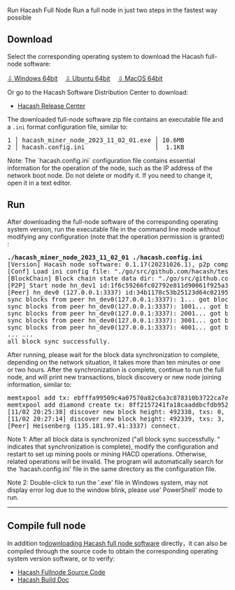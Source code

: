Run Hacash Full Node
Run a full node in just two steps in the fastest way possible




## Download

Select the corresponding operating system to download the Hacash full-node software:

<a class="btn" href="https://download.hacash.org/miner_node_hacash_windows64.zip" target="_blank">⇩ Windows 64bit</a>　
<a class="btn orange" href="https://download.hacash.org/miner_node_hacash_ubuntu64.zip" target="_blank">⇩ Ubuntu 64bit</a>　
<a class="btn gray" href="https://download.hacash.org/miner_node_hacash_macos64.zip" target="_blank">⇩ MacOS 64bit</a>

Or go to the Hacash Software Distribution Center to download:

- [Hacash Release Center](https://github.com/hacash/paper/blob/master/build/software_release_log.md)

The downloaded full-node software zip file contains an executable file and a `.ini` format configuration file, similar to:

<pre class="log">
1 │ hacash_miner_node_2023_11_02_01.exe │ 10.6MB
2 │ hacash.config.ini                   │  1.1KB
</pre>

<p class="note">Note: The `hacash.config.ini` configuration file contains essential information for the operation of the node, such as the IP address of the network boot node. Do not delete or modify it. If you need to change it, open it in a text editor.</p>

## Run

After downloading the full-node software of the corresponding operating system version, run the executable file in the command line mode without modifying any configuration (note that the operation permission is granted) :

<pre class="cmd">
<b>./hacash_miner_node_2023_11_02_01 ./hacash.config.ini</b>
[Version] Hacash node software: 0.1.17(20231026.1), p2p compatible: block version[1], transaction type [2], action kind [12], repair num [1]
[Conf] Load ini config file: "./go/src/github.com/hacash/test/test2.ini" at time:11/02 16:42:36
[BlockChain] Block chain state data dir: "./go/src/github.com/hacash/test/test_data_3/v12"
[P2P] Start node hn_dev1 id:1f6c59266fc02792e811d90061f925a3 listen port 33371.
[Peer] hn_dev0 (127.0.0.1:3337) id:34b1178c53b25123d64c021957bb74e3 connect.
sync blocks from peer hn_dev0(127.0.0.1:3337): 1... got blocks(0.20%): 1 ~ 1000, inserting... OK
sync blocks from peer hn_dev0(127.0.0.1:3337): 1001... got blocks(0.41%): 1001 ~ 2000, inserting... OK
sync blocks from peer hn_dev0(127.0.0.1:3337): 2001... got blocks(0.61%): 2001 ~ 3000, inserting... OK
sync blocks from peer hn_dev0(127.0.0.1:3337): 3001... got blocks(0.81%): 3001 ~ 4000, inserting... OK
sync blocks from peer hn_dev0(127.0.0.1:3337): 4001... got blocks(1.02%): 4001 ~ 5000, inserting... OK
... ...
all block sync successfully.
</pre>

After running, please wait for the block data synchronization to complete, depending on the network situation, it takes more than ten minutes or one or two hours. After the synchronization is complete, continue to run the full node, and will print new transactions, block discovery or new node joining information, similar to:

<pre class="print">memtxpool add tx: ebfffa99509c4a07570a82c6a3c878310b3722ca7efa1dea9d739d1e864955be
memtxpool add diamond create tx: 8ff2157241fa18caaddbcfdb952246d479a309b801e7b6dc457ff9c82caad804 , diamond: 80027 HSBBZY
[11/02 20:25:38] discover new block height: 492338, txs: 0, hash: 0000000008c9d6625299ebb0e853b523e845ee4e12f3d542c2a5e8ac92bae588, time: 20:17:44, try to inserting ... ok.
[11/02 20:27:14] discover new block height: 492339, txs: 3, hash: 000000000226ebf2edc82a9d7537c4ddc759601e7317492283fd01fbe5426af5, time: 20:25:38, try to inserting ... ok.
[Peer] Heisenberg (135.181.97.41:3337) connect.
</pre>

<p class="note">Note 1: After all block data is synchronized ("all block sync successfully.  " indicates that synchronization is complete), modify the configuration and restart to set up mining pools or mining HACD operations.  Otherwise, related operations will be invalid.  The program will automatically search for the 'hacash.config.ini' file in the same directory as the configuration file.</p>

<p class="note">Note 2: Double-click to run the '.exe' file in Windows system, may not display error log due to the window blink, please use' PowerShell' mode to run.</p>

---

## Compile full node

In addition to[downloading Hacash full node software](https://github.com/hacash/miner/blob/master/doc/software_release_log.md) directly，it can also be compiled through the source code to obtain the corresponding operating system version software, or to verify:

- [Hacash Fullnode Source Code](https://github.com/hacash/miner/blob/master/run/main/main.go)
- [Hacash Build Doc](https://github.com/hacash/paper/blob/master/build/build_compilation.md)




